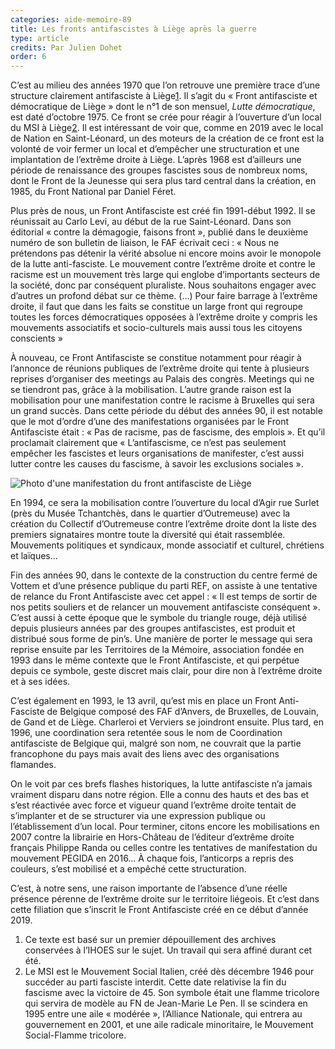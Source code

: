 ```yaml
---
categories: aide-memoire-89
title: Les fronts antifascistes à Liège après la guerre
type: article
credits: Par Julien Dohet
order: 6
---
```

C’est au milieu des années 1970 que l’on retrouve une première trace d’une structure clairement antifasciste à Liège[1](#footnote-1). Il s’agit du « Front antifasciste et démocratique de Liège » dont le n°1 de son mensuel, _Lutte démocratique_, est daté d’octobre 1975. Ce front se crée pour réagir à l’ouverture d’un local du MSI à Liège[2](#footnote-2). Il est intéressant de voir que, comme en 2019 avec le local de Nation en Saint-Léonard, un des moteurs de la création de ce front est la volonté de voir fermer un local et d’empêcher une structuration et une implantation de l’extrême droite à Liège. L’après 1968 est d’ailleurs une période de renaissance des groupes fascistes sous de nombreux noms, dont le Front de la Jeunesse qui sera plus tard central dans la création, en 1985, du Front National par Daniel Féret.

Plus près de nous, un Front Antifasciste est créé fin 1991-début 1992. Il se réunissait au Carlo Levi, au début de la rue Saint-Léonard. Dans son éditorial « contre la démagogie, faisons front », publié dans le deuxième numéro de son bulletin de liaison, le FAF écrivait ceci : « Nous ne prétendons pas détenir la vérité absolue ni encore moins avoir le monopole de la lutte anti-fasciste. Le mouvement contre l’extrême droite et contre le racisme est un mouvement très large qui englobe d’importants secteurs de la société, donc par conséquent pluraliste. Nous souhaitons engager avec d’autres un profond débat sur ce thème. (…) Pour faire barrage à l’extrême droite, il faut que dans les faits se constitue un large front qui regroupe toutes les forces démocratiques opposées à l’extrême droite y compris les mouvements associatifs et socio-culturels mais aussi tous les citoyens conscients »

À nouveau, ce Front Antifasciste se constitue notamment pour réagir à l’annonce de réunions publiques de l’extrême droite qui tente à plusieurs reprises d’organiser des meetings au Palais des congrès. Meetings qui ne se tiendront pas, grâce à la mobilisation. L’autre grande raison est la mobilisation pour une manifestation contre le racisme à Bruxelles qui sera un grand succès. Dans cette période du début des années 90, il est notable que le mot d’ordre d’une des manifestations organisées par le Front Antifasciste était : « Pas de racisme, pas de fascisme, des emplois ». Et qu’il proclamait clairement que « L’antifascisme, ce n’est pas seulement empêcher les fascistes et leurs organisations de manifester, c’est aussi lutter contre les causes du fascisme, à savoir les exclusions sociales ». 

![Photo d'une manifestation du front antifasciste de Liège](/assets/uploads/am89-5-tous-unis-contre-le-fascisme.jpg)

En 1994, ce sera la mobilisation contre l’ouverture du local d’Agir rue Surlet (près du Musée Tchantchès, dans le quartier d’Outremeuse) avec la création du Collectif d’Outremeuse contre l’extrême droite dont la liste des premiers signataires montre toute la diversité qui était rassemblée. Mouvements politiques et syndicaux, monde associatif et culturel, chrétiens et laïques… 

Fin des années 90, dans le contexte de la construction du centre fermé de Vottem et d’une présence publique du parti REF, on assiste à une tentative de relance du Front Antifasciste avec cet appel : « Il est temps de sortir de nos petits souliers et de relancer un mouvement antifasciste conséquent ». C’est aussi à cette époque que le symbole du triangle rouge, déjà utilisé depuis plusieurs années par des groupes antifascistes, est produit et distribué sous forme de pin’s. Une manière de porter le message qui sera reprise ensuite par les Territoires de la Mémoire, association fondée en 1993 dans le même contexte que le Front Antifasciste, et qui perpétue depuis ce symbole, geste discret mais clair, pour dire non à l’extrême droite et à ses idées. 

C’est également en 1993, le 13 avril, qu’est mis en place un Front Anti-Fasciste de Belgique composé des FAF d’Anvers, de Bruxelles, de Louvain, de Gand et de Liège. Charleroi et Verviers se joindront ensuite. Plus tard, en 1996, une coordination sera retentée sous le nom de Coordination antifasciste de Belgique qui, malgré son nom, ne couvrait que la partie francophone du pays mais avait des liens avec des organisations flamandes.

On le voit par ces brefs flashes historiques, la lutte antifasciste n’a jamais vraiment disparu dans notre région. Elle a connu des hauts et des bas et s’est réactivée avec force et vigueur quand l’extrême droite tentait de s’implanter et de se structurer via une expression publique ou l’établissement d’un local. Pour terminer, citons encore les mobilisations en 2007 contre la librairie en Hors-Château de l’éditeur d’extrême droite français Philippe Randa ou celles contre les tentatives de manifestation du mouvement PEGIDA en 2016… À chaque fois, l’anticorps a repris des couleurs, s’est mobilisé et a empêché cette structuration. 

C’est, à notre sens, une raison importante de l’absence d’une réelle présence pérenne de l’extrême droite sur le territoire liégeois. Et c’est dans cette filiation que s’inscrit le Front Antifasciste créé en ce début d’année 2019.

1. Ce texte est basé sur un premier dépouillement des archives conservées à l’IHOES sur le sujet. Un travail qui sera affiné durant cet été.
2. Le MSI est le Mouvement Social Italien, créé dès décembre 1946 pour succéder au parti fasciste interdit. Cette date relativise la fin du fascisme avec la victoire de 45. Son symbole était une flamme tricolore qui servira de modèle au FN de Jean-Marie Le Pen. Il se scindera en 1995 entre une aile « modérée », l’Alliance Nationale, qui entrera au gouvernement en 2001, et une aile radicale minoritaire, le Mouvement Social-Flamme tricolore.
